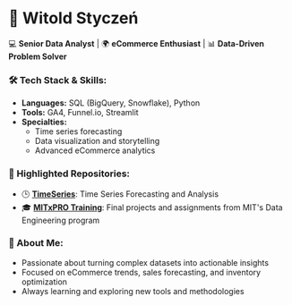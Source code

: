 
# 👋 Witold Styczeń  

💻 **Senior Data Analyst** | 🌍 **eCommerce Enthusiast** | 📊 **Data-Driven Problem Solver**

### 🛠️ Tech Stack & Skills:
- **Languages:** SQL (BigQuery, Snowflake), Python  
- **Tools:** GA4, Funnel.io, Streamlit  
- **Specialties:**  
  - Time series forecasting  
  - Data visualization and storytelling  
  - Advanced eCommerce analytics  

### 📂 Highlighted Repositories:
- 🕒 [**TimeSeries**](https://github.com/Wistycz/timeseries): Time Series Forecasting and Analysis  
- 🎓 [**MITxPRO Training**](https://github.com/Wistycz/MITxPRO-Final): Final projects and assignments from MIT's Data Engineering program  

### 🌟 About Me:
- Passionate about turning complex datasets into actionable insights  
- Focused on eCommerce trends, sales forecasting, and inventory optimization  
- Always learning and exploring new tools and methodologies  

